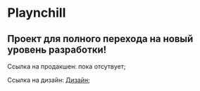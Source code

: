 # Playnchill

## Проект для полного перехода на новый уровень разработки!

Ссылка на продакшен: пока отсутвует;

Ссылка на дизайн: [Дизайн](https://www.figma.com/file/uWOUWAFMmCfvPyTI3kAk1U/%D0%BC%D0%B0%D0%B3%D0%B0%D0%B7%D0%B8%D0%BD-%D0%B8%D0%B3%D1%80?t=ZUTuQE7GXKNWL95s-6);
